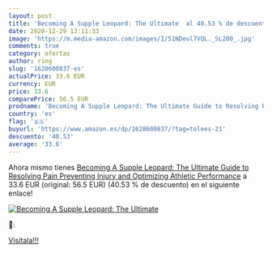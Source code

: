 ```yaml
---
layout: post
title: 'Becoming A Supple Leopard: The Ultimate  al 40.53 % de descuento'
date: 2020-12-29 13:11:33
image: 'https://m.media-amazon.com/images/I/51NDeul7VQL._SL200_.jpg'
comments: true
category: ofertas
author: ring
slug: '1628600837-es'
actualPrice: 33.6 EUR
currency: EUR
price: 33.6
comparePrice: 56.5 EUR
prodname: 'Becoming A Supple Leopard: The Ultimate Guide to Resolving Pain  Preventing Injury  and Optimizing Athletic Performance'
country: 'es'
flag: '🇪🇸'
buyurl: 'https://www.amazon.es/dp/1628600837/?tag=tolees-21'
descuento: '40.53'
average: '33.6'
---
```


Ahora mismo tienes [Becoming A Supple Leopard: The Ultimate Guide to Resolving Pain  Preventing Injury  and Optimizing Athletic Performance](https://www.amazon.es/dp/1628600837/?tag=tolees-21) a 33.6 EUR (original: 56.5 EUR) (40.53 %  de descuento) en el siguiente enlace!

[![Becoming A Supple Leopard: The Ultimate ](https://m.media-amazon.com/images/I/51NDeul7VQL._SL200_.jpg)](https://www.amazon.es/dp/1628600837/?tag=tolees-21)

🔎:


[Visítala!!!](https://www.amazon.es/dp/1628600837/?tag=tolees-21)
